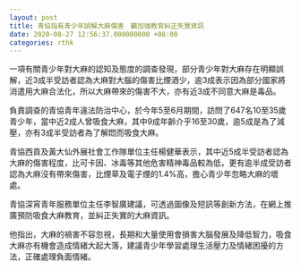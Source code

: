 ```yaml
---
layout: post
title: 青協指有青少年誤解大麻傷害　籲加強教育糾正失實資訊
date: 2020-08-27 12:56:37.000000000 +08:00
categories: rthk
---
```


一項有關青少年對大麻的認知及態度的調查發現，部分青少年對大麻存在明顯誤解，近3成半受訪者認為大麻對大腦的傷害比煙酒少，逾3成表示因為部分國家將消遣用大麻合法化，所以大麻帶來的傷害不大，亦有近3成不同意大麻是毒品。

負責調查的青協青年違法防治中心，於今年5至6月期間，訪問了647名10至35歲青少年，當中近2成人曾吸食大麻，其中9成年齡介乎16至30歲，逾5成是為了減壓，亦有3成半受訪者為了解悶而吸食大麻。

青協西貢及黃大仙外展社會工作隊單位主任楊健華表示，其中近5成半受訪者認為大麻的傷害程度，比可卡因、冰毒等其他危害精神毒品較為低，更有逾半成受訪者認為大麻沒有帶來傷害，比煙草及電子煙的1.4%高，擔心青少年忽略大麻的壞處。

青協深宵青年服務單位主任李智廣建議，可透過圖像及短訊等創新方法，在網上推廣預防吸食大麻教育，並糾正失實的大麻資訊。

他指出，大麻的禍害不容忽視，長期和大量使用會損害大腦發展及降低智力，吸食大麻亦有機會造成情緒大起大落，建議青少年學習處理生活壓力及情緒困擾的方法，正確處理負面情緒。
